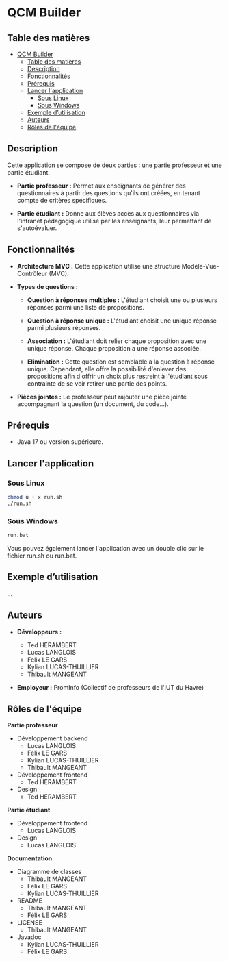 
# QCM Builder

## Table des matières

- [QCM Builder](#qcm-builder)
	- [Table des matières](#table-des-matières)
	- [Description](#description)
	- [Fonctionnalités](#fonctionnalités)
	- [Prérequis](#prérequis)
	- [Lancer l'application](#lancer-lapplication)
		- [Sous Linux](#sous-linux)
		- [Sous Windows](#sous-windows)
	- [Exemple d’utilisation](#exemple-dutilisation)
	- [Auteurs](#auteurs)
	- [Rôles de l'équipe](#rôles-de-léquipe)


## Description

Cette application se compose de deux parties : une partie professeur et une partie étudiant.

- **Partie professeur :** Permet aux enseignants de générer des questionnaires à partir des questions qu'ils ont créées, en tenant compte de critères spécifiques.

- **Partie étudiant :** Donne aux élèves accès aux questionnaires via l'intranet pédagogique utilisé par les enseignants, leur permettant de s'autoévaluer.

## Fonctionnalités

- **Architecture MVC :** Cette application utilise une structure Modèle-Vue-Contrôleur (MVC).

- **Types de questions :** 

	- **Question à réponses multiples :** L'étudiant choisit une ou plusieurs réponses parmi une liste de propositions.

	- **Question à réponse unique :** L'étudiant choisit une unique réponse parmi plusieurs réponses.

	- **Association :** L'étudiant doit relier chaque proposition avec une unique réponse. Chaque proposition a une réponse associée.

	- **Elimination :** Cette question est semblable à la question à réponse unique. Cependant, elle offre la possibilité d'enlever des propositions afin d'offrir un choix plus restreint à l'étudiant sous contrainte de se voir retirer une partie des points.

- **Pièces jointes :** Le professeur peut rajouter une pièce jointe accompagnant la question (un document, du code...).

## Prérequis
- Java 17 ou version supérieure.

## Lancer l'application
### Sous Linux
```bash
chmod u + x run.sh
./run.sh
```

### Sous Windows
```bash
run.bat
```
Vous pouvez également lancer l'application avec un double clic sur le fichier run.sh ou run.bat.

## Exemple d’utilisation

...

## Auteurs

- **Développeurs :**
  - Ted HERAMBERT
  - Lucas LANGLOIS
  - Felix LE GARS
  - Kylian LUCAS-THUILLIER
  - Thibault MANGEANT

- **Employeur :** PromInfo (Collectif de professeurs de l'IUT du Havre)

## Rôles de l'équipe
**Partie professeur**
- Développement backend
  - Lucas LANGLOIS
  - Felix LE GARS
  - Kylian LUCAS-THUILLIER
  - Thibault MANGEANT
- Développement frontend
  - Ted HERAMBERT
- Design
  - Ted HERAMBERT

**Partie étudiant**
- Développement frontend
  - Lucas LANGLOIS
- Design
  - Lucas LANGLOIS

**Documentation**
- Diagramme de classes
  - Thibault MANGEANT
  - Felix LE GARS
  - Kylian LUCAS-THUILLIER
- README
  - Thibault MANGEANT
  - Félix LE GARS
- LICENSE
  - Thibault MANGEANT
- Javadoc
  - Kylian LUCAS-THUILLIER
  - Félix LE GARS